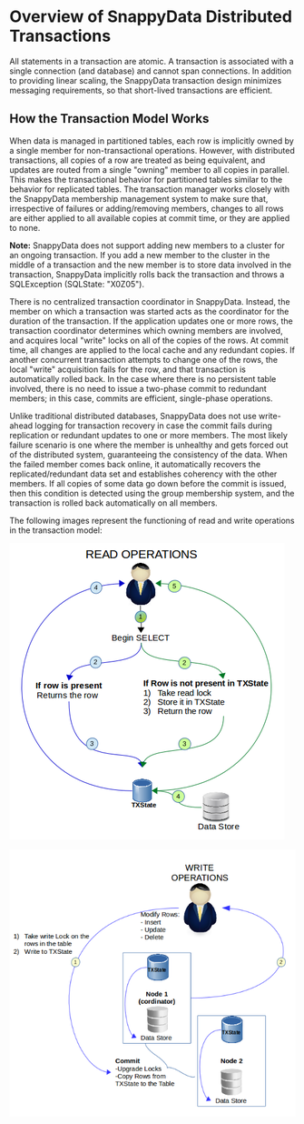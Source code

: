 # Overview of SnappyData Distributed Transactions

All statements in a transaction are atomic. A transaction is associated with a single connection (and database) and cannot span connections. In addition to providing linear scaling, the SnappyData transaction design minimizes messaging requirements, so that short-lived transactions are efficient.


## How the Transaction Model Works

When data is managed in partitioned tables, each row is implicitly owned by a single member for non-transactional operations. However, with distributed transactions, all copies of a row are treated as being equivalent, and updates are routed from a single "owning" member to all copies in parallel. This makes the transactional behavior for partitioned tables similar to the behavior for replicated tables. The transaction manager works closely with the SnappyData membership management system to make sure that, irrespective of failures or adding/removing members, changes to all rows are either applied to all available copies at commit time, or they are applied to none.

<p class="note"><strong>Note:</strong> SnappyData does not support adding new members to a cluster for an ongoing transaction. If you add a new member to the cluster in the middle of a transaction and the new member is to store data involved in the transaction, SnappyData implicitly rolls back the transaction and throws a SQLException (SQLState: "X0Z05"). </p>

There is no centralized transaction coordinator in SnappyData. Instead, the member on which a transaction was started acts as the coordinator for the duration of the transaction. If the application updates one or more rows, the transaction coordinator determines which owning members are involved, and acquires local "write" locks on all of the copies of the rows. At commit time, all changes are applied to the local cache and any redundant copies. If another concurrent transaction attempts to change one of the rows, the local "write" acquisition fails for the row, and that transaction is automatically rolled back. In the case where there is no persistent table involved, there is no need to issue a two-phase commit to redundant members; in this case, commits are efficient, single-phase operations.

Unlike traditional distributed databases, SnappyData does not use write-ahead logging for transaction recovery in case the commit fails during replication or redundant updates to one or more members. The most likely failure scenario is one where the member is unhealthy and gets forced out of the distributed system, guaranteeing the consistency of the data. When the failed member comes back online, it automatically recovers the replicated/redundant data set and establishes coherency with the other members. If all copies of some data go down before the commit is issued, then this condition is detected using the group membership system, and the transaction is rolled back automatically on all members.

The following images represent the functioning of read and write operations in the transaction model:

![Read Operations](../../Images/transactions_read.png)

![Write Operations](../../Images/transactions_write.png)

<!-- 
-   **[Supported Transaction Isolation Levels](../../../developers_guide/topics/queries/transactions-isolation-levels.html)**
    SnappyData supports several transaction isolation levels. It does not support the SERIALIZABLE isolation level, nested transactions, or savepoints.
-   **[Transactions and DDL Statements](../../../developers_guide/topics/queries/transactions-ddl.html)**
    SnappyData permits schema and data manipulation statements (DML) within a single transaction. If you create a table in one transaction, you can also insert data into it in that same transaction. A schema manipulation statement (DDL) is not automatically committed when it is performed, but participates in the transaction within which it is issued.
-   **[Transactions with SELECT FOR UPDATE](../../../developers_guide/topics/queries/for-update-xacts.html)**
    The `SELECT FOR UPDATE` statement and other statements that implicitly place locks are not supported outside of a transaction (default isolation level).
-   **[Rollback Behavior and Member Failures](../../../developers_guide/topics/queries/transactions-failures.html)**
    Within the scope of a transaction, SnappyData automatically initiates a rollback if it encounters a constraint violation.
-->

